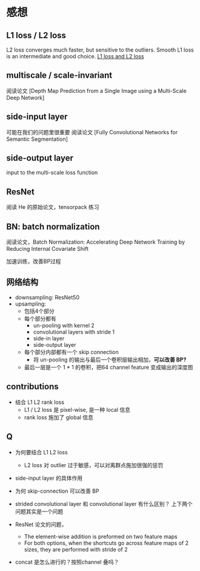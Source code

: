 # 感想

## L1 loss / L2 loss

L2 loss converges much faster, but sensitive to the outliers.
Smooth L1 loss is an intermediate and good choice.
[L1 loss and L2 loss](https://zhuanlan.zhihu.com/p/48426076)

## multiscale / scale-invariant 

阅读论文 [Depth Map Prediction from a Single Image using a Multi-Scale Deep Network]

## side-input layer 

可能在我们的问题里很重要
阅读论文 [Fully Convolutional Networks for Semantic Segmentation]

## side-output layer

input to the multi-scale loss function

## ResNet

阅读 He 的原始论文，tensorpack 练习

## BN: batch normalization

阅读论文，Batch Normalization: Accelerating Deep Network Training by Reducing Internal Covariate Shift

加速训练，改善BP过程


## 网络结构

- downsampling: ResNet50
- upsampling:
  - 包括4个部分
  - 每个部分都有
    - un-pooling with kernel 2
    - convolutional layers with stride 1
    - side-in layer
    - side-output layer
  - 每个部分内部都有一个 skip connection
    - 将 un-pooling 的输出与最后一个卷积层输出相加，**可以改善 BP?**
  - 最后一层是一个 1 * 1 的卷积，把64 channel feature 变成输出的深度图 

## contributions

- 结合 L1 L2 rank loss
  - L1 / L2 loss 是 pixel-wise, 是一种 local 信息
  - rank loss 施加了 global 信息

## Q

- 为何要结合 L1 L2 loss
  - L2 loss 对 outlier 过于敏感，可以对离群点施加很强的惩罚
  
- side-input layer 的具体作用

- 为何 skip-connection 可以改善 BP

- strided convolutional layer 和 convolutional layer 有什么区别？
上下两个问题其实是一个问题
- ResNet 论文的问题，
  - The element-wise addition is preformed on two feature maps
  - For both options, when the shortcuts go across feature maps of 2 sizes, they are performed with stride of 2
- concat 是怎么进行的？按照channel 叠吗？
